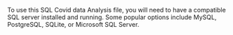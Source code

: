 To use this SQL Covid data Analysis file, you will need to have a compatible SQL server installed and running.
Some popular options include MySQL, PostgreSQL, SQLite, or Microsoft SQL Server.
